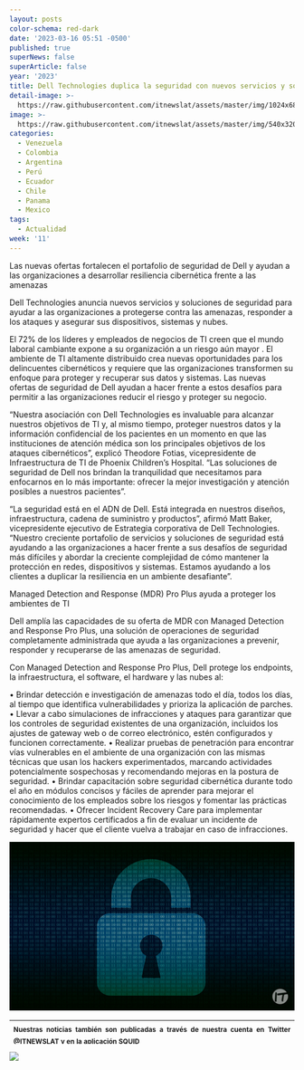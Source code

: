 ```yaml
---
layout: posts
color-schema: red-dark
date: '2023-03-16 05:51 -0500'
published: true
superNews: false
superArticle: false
year: '2023'
title: Dell Technologies duplica la seguridad con nuevos servicios y soluciones
detail-image: >-
  https://raw.githubusercontent.com/itnewslat/assets/master/img/1024x680/candado-g.jpg
image: >-
  https://raw.githubusercontent.com/itnewslat/assets/master/img/540x320/candado-p.jpg
categories:
  - Venezuela
  - Colombia
  - Argentina
  - Perú
  - Ecuador
  - Chile
  - Panama
  - Mexico
tags:
  - Actualidad
week: '11'
---
```

Las nuevas ofertas fortalecen el portafolio de seguridad de Dell y ayudan a las organizaciones a desarrollar resiliencia cibernética frente a las amenazas

Dell Technologies anuncia nuevos servicios y soluciones de seguridad para ayudar a las organizaciones a protegerse contra las amenazas, responder a los ataques y asegurar sus dispositivos, sistemas y nubes.

El 72% de los líderes y empleados de negocios de TI creen que el mundo laboral cambiante expone a su organización a un riesgo aún mayor . El ambiente de TI altamente distribuido crea nuevas oportunidades para los delincuentes cibernéticos y requiere que las organizaciones transformen su enfoque para proteger y recuperar sus datos y sistemas. Las nuevas ofertas de seguridad de Dell ayudan a hacer frente a estos desafíos para permitir a las organizaciones reducir el riesgo y proteger su negocio.  

“Nuestra asociación con Dell Technologies es invaluable para alcanzar nuestros objetivos de TI y, al mismo tiempo, proteger nuestros datos y la información confidencial de los pacientes en un momento en que las instituciones de atención médica son los principales objetivos de los ataques cibernéticos”, explicó Theodore Fotias, vicepresidente de Infraestructura de TI de Phoenix Children’s Hospital. “Las soluciones de seguridad de Dell nos brindan la tranquilidad que necesitamos para enfocarnos en lo más importante: ofrecer la mejor investigación y atención posibles a nuestros pacientes”.

“La seguridad está en el ADN de Dell. Está integrada en nuestros diseños, infraestructura, cadena de suministro y productos”, afirmó Matt Baker, vicepresidente ejecutivo de Estrategia corporativa de Dell Technologies. “Nuestro creciente portafolio de servicios y soluciones de seguridad está ayudando a las organizaciones a hacer frente a sus desafíos de seguridad más difíciles y abordar la creciente complejidad de cómo mantener la protección en redes, dispositivos y sistemas. Estamos ayudando a los clientes a duplicar la resiliencia en un ambiente desafiante”.

Managed Detection and Response (MDR) Pro Plus ayuda a proteger los ambientes de TI

Dell amplía las capacidades de su oferta de MDR con Managed Detection and Response Pro Plus, una solución de operaciones de seguridad completamente administrada que ayuda a las organizaciones a prevenir, responder y recuperarse de las amenazas de seguridad. 

Con Managed Detection and Response Pro Plus, Dell protege los endpoints, la infraestructura, el software, el hardware y las nubes al:

•	Brindar detección e investigación de amenazas todo el día, todos los días, al tiempo que identifica vulnerabilidades y prioriza la aplicación de parches. 
•	Llevar a cabo simulaciones de infracciones y ataques para garantizar que los controles de seguridad existentes de una organización, incluidos los ajustes de gateway web o de correo electrónico, estén configurados y funcionen correctamente. 
•	Realizar pruebas de penetración para encontrar vías vulnerables en el ambiente de una organización con las mismas técnicas que usan los hackers experimentados, marcando actividades potencialmente sospechosas y recomendando mejoras en la postura de seguridad.
•	Brindar capacitación sobre seguridad cibernética durante todo el año en módulos concisos y fáciles de aprender para mejorar el conocimiento de los empleados sobre los riesgos y fomentar las prácticas recomendadas. 
•	Ofrecer Incident Recovery Care para implementar rápidamente expertos certificados a fin de evaluar un incidente de seguridad y hacer que el cliente vuelva a trabajar en caso de infracciones.

![](https://raw.githubusercontent.com/itnewslat/assets/master/img/540x320/candado-p.jpg)

<table style="height: 42px;" width="569">
<tbody>
<tr>
<td style="text-align: justify;"><sub><strong>Nuestras noticias también son publicadas a través de nuestra cuenta en Twitter <a href="https://twitter.com/itnewslat?lang=es">@ITNEWSLAT</a> y en la aplicación <a href="https://squidapp.co/en/">SQUID</a></strong></sub></td>
</tr>
</tbody>
</table>
<img src="https://tracker.metricool.com/c3po.jpg?hash=56f88a41e39ab42c063cc51676587a04"/>